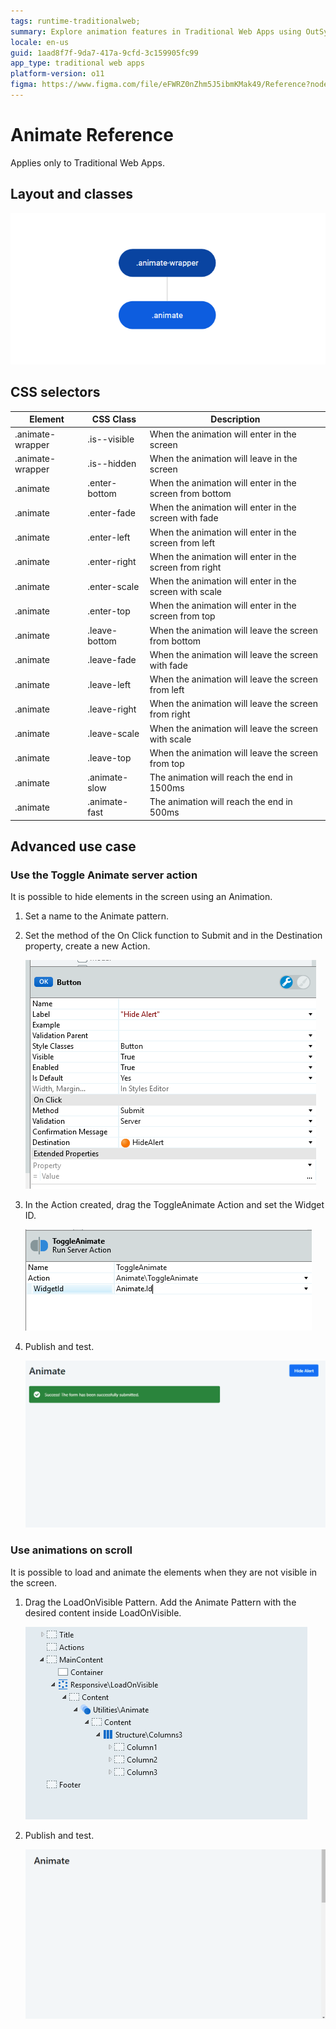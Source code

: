 ```yaml
---
tags: runtime-traditionalweb; 
summary: Explore animation features in Traditional Web Apps using OutSystems 11 (O11) for dynamic UI interactions.
locale: en-us
guid: 1aad8f7f-9da7-417a-9cfd-3c159905fc99
app_type: traditional web apps
platform-version: o11
figma: https://www.figma.com/file/eFWRZ0nZhm5J5ibmKMak49/Reference?node-id=615:372
---
```


# Animate Reference

<div class="info" markdown="1">

Applies only to Traditional Web Apps.

</div>

## Layout and classes

![Diagram illustrating the layout and classes for the Animate UI Pattern in Traditional Web Apps](images/animate-3-diag.png "Animate UI Pattern Layout Diagram")

## CSS selectors

| **Element** |  **CSS Class** |  **Description**  |
| ---|---|---
| .animate-wrapper | .is--visible |  When the animation will enter in the screen  |
| .animate-wrapper | .is--hidden |  When the animation will leave in the screen |
| .animate | .enter-bottom |  When the animation will enter in the screen from bottom |
| .animate | .enter-fade |  When the animation will enter in the screen with fade |
| .animate | .enter-left |  When the animation will enter in the screen from left |
| .animate | .enter-right |  When the animation will enter in the screen from right |
| .animate | .enter-scale |  When the animation will enter in the screen with scale |
| .animate | .enter-top |  When the animation will enter in the screen from top |
| .animate | .leave-bottom |  When the animation will leave the screen from bottom |
| .animate | .leave-fade |  When the animation will leave the screen with fade |
| .animate | .leave-left |  When the animation will leave the screen from left |
| .animate | .leave-right |  When the animation will leave the screen from right |
| .animate | .leave-scale |  When the animation will leave the screen with scale |
| .animate | .leave-top |  When the animation will leave the screen from top |
| .animate | .animate-slow | The animation will reach the end in 1500ms |
| .animate | .animate-fast | The animation will reach the end in 500ms |


## Advanced use case

### Use the Toggle Animate server action

It is possible to hide elements in the screen using an Animation.

1. Set a name to the Animate pattern.

1. Set the method of the On Click function to Submit and in the Destination property, create a new Action.

    ![Configuration settings for the Toggle Animate server action in a Traditional Web App](images/animate-4-ss.png "Toggle Animate Server Action Configuration")

1. In the Action created, drag the ToggleAnimate Action and set the Widget ID.

    ![Screenshot demonstrating how to set the Widget ID for the ToggleAnimate action in a Traditional Web App](images/animate-5-ss.png "Setting Widget ID for ToggleAnimate Action")

1. Publish and test.

    ![Animated demonstration of the Toggle Animate action in a Traditional Web App](images/animate-6-ss.gif "Toggle Animate Action Demonstration")

### Use animations on scroll

It is possible to load and animate the elements when they are not visible in the screen.

1. Drag the LoadOnVisible Pattern. Add the Animate Pattern with the desired content inside LoadOnVisible.

    ![Screenshot showing the LoadOnVisible pattern containing the Animate pattern in a Traditional Web App](images/animate-7-ss.png "LoadOnVisible Pattern with Animate Pattern")

1. Publish and test.

    ![Animated demonstration of elements loading and animating on scroll in a Traditional Web App](images/animate-8-ss.gif "LoadOnVisible and Animate Patterns Demonstration")
